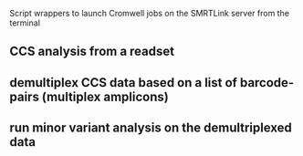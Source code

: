 Script wrappers to launch Cromwell jobs on the SMRTLink server from the terminal

## CCS analysis from a readset

## demultiplex CCS data based on a list of barcode-pairs (multiplex amplicons)

## run minor variant analysis on the demultriplexed data
